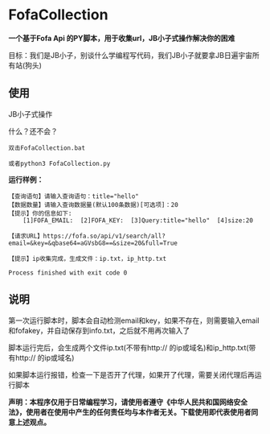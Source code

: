 # FofaCollection
**一个基于Fofa Api 的PY脚本，用于收集url，JB小子式操作解决你的困难**

目标：我们是JB小子，别谈什么学编程写代码，我们JB小子就要拿JB日遍宇宙所有站(狗头)

## 使用

JB小子式操作

什么？还不会？
```
双击FofaCollection.bat

或者python3 FofaCollection.py
```
**运行样例：**
```
【查询语句】请输入查询语句：title="hello"
【数据数量】请输入查询数据量(默认100条数据)[可选项]：20
【提示】你的信息如下:
    [1]FOFA_EMAIL:  [2]FOFA_KEY:  [3]Query:title="hello"  [4]size:20

【请求URL】https://fofa.so/api/v1/search/all?email=&key=&qbase64=aGVsbG8==&size=20&full=True

【提示】ip收集完成，生成文件：ip.txt，ip_http.txt

Process finished with exit code 0
```

## 说明

第一次运行脚本时，脚本会自动检测email和key，如果不存在，则需要输入email和fofakey，并自动保存到info.txt，之后就不用再次输入了

脚本运行完后，会生成两个文件ip.txt(不带有http:// 的ip或域名)和ip_http.txt(带有http:// 的ip或域名)

如果脚本运行报错，检查一下是否开了代理，如果开了代理，需要关闭代理后再运行脚本

**声明：本程序仅用于日常编程学习，请使用者遵守《中华人民共和国网络安全法》，使用者在使用中产生的任何责任均与本作者无关。下载使用即代表使用者同意上述观点。**
